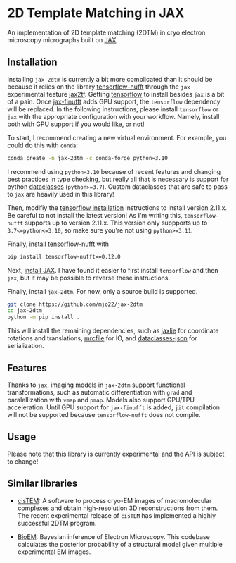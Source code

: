 # 2D Template Matching in JAX
An implementation of 2D template matching (2DTM) in cryo electron microscopy micrographs built on [JAX](https://github.com/google/jax).

## Installation

Installing `jax-2dtm` is currently a bit more complicated than it should be because it relies on the library [tensorflow-nufft](https://github.com/mrphys/tensorflow-nufft) through the `jax` experimental feature [jax2tf](https://github.com/google/jax/blob/main/jax/experimental/jax2tf/README.md). Getting [tensorflow](https://github.com/tensorflow/tensorflow) to install besides `jax` is a bit of a pain. Once [jax-finufft](https://github.com/dfm/jax-finufft) adds GPU support, the `tensorflow` dependency will be replaced. In the following instructions, please install `tensorflow` or `jax` with the appropriate configuration with your workflow. Namely, install both with GPU support if you would like, or not!

To start, I recommend creating a new virtual environment. For example, you could do this with `conda`:

```bash
conda create -n jax-2dtm -c conda-forge python=3.10
```

I recommend using `python=3.10` because of recent features and changing best practices in type checking, but really all that is necessary is support for python [dataclasses](https://docs.python.org/3/library/dataclasses.html) (`python>=3.7`). Custom dataclasses that are safe to pass to `jax` are heavily used in this library!

Then, modifiy the [tensorflow installation](https://www.tensorflow.org/install/pip) instructions to install version 2.11.x. Be careful to not install the latest version! As I'm writing this, `tensorflow-nufft` supports up to version 2.11.x. This version only suppports up to `3.7<=python<=3.10`, so make sure you're not using `python>=3.11`.

Finally, [install tensorflow-nufft](https://mrphys.github.io/tensorflow-nufft/guide/start/) with

```bash
pip install tensorflow-nufft==0.12.0
```

Next, [install JAX](https://github.com/google/jax#installation). I have found it easier to first install `tensorflow` and then `jax`, but it may be possible to reverse these instructions.

Finally, install `jax-2dtm`. For now, only a source build is supported.

```bash
git clone https://github.com/mjo22/jax-2dtm
cd jax-2dtm
python -m pip install .
```

This will install the remaining dependencies, such as [jaxlie](https://github.com/brentyi/jaxlie) for coordinate rotations and translations, [mrcfile](https://github.com/ccpem/mrcfile) for IO, and [dataclasses-json](https://github.com/lidatong/dataclasses-json) for serialization.

## Features

Thanks to `jax`, imaging models in `jax-2dtm` support functional transformations, such as automatic differentiation with `grad` and paralellization with `vmap` and `pmap`. Models also support GPU/TPU acceleration. Until GPU support for `jax-finufft` is added, `jit` compilation will not be supported because `tensorflow-nufft` does not compile.

## Usage

Please note that this library is currently experimental and the API is subject to change!

## Similar libraries

- [cisTEM](https://github.com/timothygrant80/cisTEM): A software to process cryo-EM images of macromolecular complexes and obtain high-resolution 3D reconstructions from them. The recent experimental release of `cisTEM` has implemented a highly successful 2DTM program.

- [BioEM](https://github.com/bio-phys/BioEM): Bayesian inference of Electron Microscopy. This codebase calculates the posterior probability of a structural model given multiple experimental EM images.
